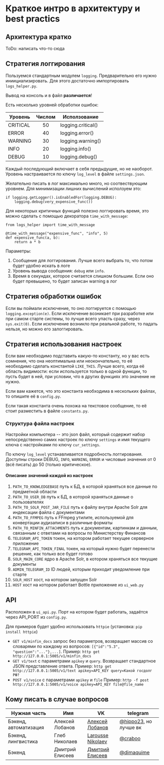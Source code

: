 # Краткое интро в архитектуру и best practics

## Архитектура кратко
ToDo: написать что-то сюда

## Стратегия логгирования
Пользуемся стандартным модулем `logging`. Предварительно его нужно
иниициализировать. Для этого достаточно импортировать `logs_helper.py`.

Вывод на консоль и в файл **различается**!

Есть несколько уровней обработки ошибок:

| Уровень  | Числом  | Исползование       |
|----------|:-------:|--------------------|
| CRITICAL |    50   | logging.critical() |
| ERROR    |    40   | logging.error()    |
| WARNING  |    30   | logging.warning()  |
| INFO     |    20   | logging.info()     |
| DEBUG    |    10   | logging.debug()    |

Каждый последующий включает в себя предыдущие, но не наоборот. Уровень
настраивается по ключу `log_level` в файле `settings.json`.

Желательно писать в лог максимально много, но соотвествующим уровнем. Для
минимизации лишних вычислений исползуем это:

```
if logging.getLogger().isEnabledFor(logging.DEBUG):
    logging.debug(very_expensive_func())
```

Для некоторых критичных функций полезно логгировать время, это можно сделать
с помощью декоратора `time_with_message`:

```
from logs_helper import time_with_message

@time_with_message("expensive_func", "info", 5)
def expensive_func(a, b):
    return a * b
```

Параметры:

1. Сообщение для логгирования. Лучше всего выбрать то, что потом будет удобно
искать в логе
2. Уровень вывода сообщения: `debug` или `info`.
3. Время в секундах, которое считается слишком большим. Если оно будет превышено,
то будет записан warning в лог

## Стратегия обработки ошибок
Если вы поймали исключение, то оно логгируется с помощью `logging.exception(e)`.
Если исключение возникает при разработке или при самом старте системы, то лучше
всего упасть сразу, через `sys.exit(0)`.
Если исключение возникло при реальной работе, то падать нельзя, но можно
его залоггировать.

## Стратегия использования настроек
Если вам необходимо подставить какую-то константу, но у вас есть сомнения,
что она неоптимальна или неокончательно, то её необходимо сделать константой `LIKE_THIS`.
Лучше всего, когда её область видимости: если используется только в одной функции,
то пусть будет в ней, при условии, что в других функциях это значение не нужно.

Если вам кажется, что это константа необходима в нескольких файлах, то опишите её в `config.py`.

Если такая константа очень похожа на текстовое сообщение, то её стоит разместить в
файле `constants.py`.

### Структура файла настроек
Настройки компьютера -- это json файл, который содержит набор непосредственно
самих настроек по ключу `settings` и имя текущего ключа с настройками по ключу
`cur_settings`.

По ключу `log_level` устанавливается подробность логгирования. Доступны строки
DEBUG, `INFO`, `WARNING`, `ERROR` и числовые значения от
0 (всё писать) до 50 (только критическое).

#### Описание значений каждой из настроек
1. `PATH_TO_KNOWLEDGEBASE` путь к БД, в которой храняться все данные по
 предметной области
2. `PATH_TO_USER_DB` путь к БД, в которой храняться данные о пользователях
3. `PATH_TO_SOLR_POST_JAR_FILE` путь к файлу внутри Apache Solr для индексации
 файла с документами
4. `PATH_TO_FFMPEG` путь к FFmpeg утилите, используемой для конвертации 
аудизаписи в различные форматы
5. `PATH_TO_MINFIN_ATTACHMENTS` путь к документам, картинкам и данным, 
связанным с ответами на вопросы по Министерству Финансов
6. `TELEGRAM_API_TOKEN` токен, на котором работает текущее серверное приложение
7. `TELEGRAM_API_TOKEN_FINAL` токен, на который нужно будет перенести решение,
 как только все будет готово
8. `SOLR_MAIN_CORE` ядро в Apache Solr, в котором храняться все текущие документы
9. `ADMIN_TELEGRAM_ID` ID людей, которым приходит уведомление при старте
10. `SOLR_HOST` хост, на котором запущен Solr
11. `HOST` хост на котором работает Bottle приложение из `ui_web.py`

## API
Расположен в `ui_api.py`. Порт на котором будет работать, задаётся через API_PORT
из `config.py`. 

Для примеров будет удобно использовать `httpie` (установка: `pip install httpie`)

* `GET v1/minfin_docs` запрос без параметров, возвращает массив со словарями по
каждому из вопросов: `[{"id":"5.3", "question":"..."},...]`. Пример:
`http get http://127.0.0.1:5005/v1/minfin_docs`
* `GET v1/text` с параметрами `apikey` и `query`. Возвращает стандартное JSON
представление ответа. Пример:
`http get http://127.0.0.1:5005/v1/text apikey=API_KEY query=Какой госдолг РФ?`
* `POST v1/voice` с параметрами `apikey` и `file` Пример:
`http -f post http://127.0.0.1:5005/v1/voice apikey=API_KEY file@file_name`

## Кому писать в случае вопросов
| Нужная часть          | Имя             | VK                 | telegram      |
|-----------------------|-----------------|--------------------|---------------|
| Бэкенд, автоматизация | Алексей Лобанов | [Алексей Лобанов](vk.com/lobanovat23) | [@hippo23](https://t.me/hippo23), но лучше вк |
| Бэкенд, лингвистика | Глеб Николаев | [Larousse Nikolaev](https://vk.com/sprakvetenskap) | [@craboo](https://t.me/craboo) |
| Бэкенд | Дмитрий Елисеев | [Дмитрий Елисеев](https://vk.com/dimaquime) | [@dimaquime](https://t.me/dimaquime) |
